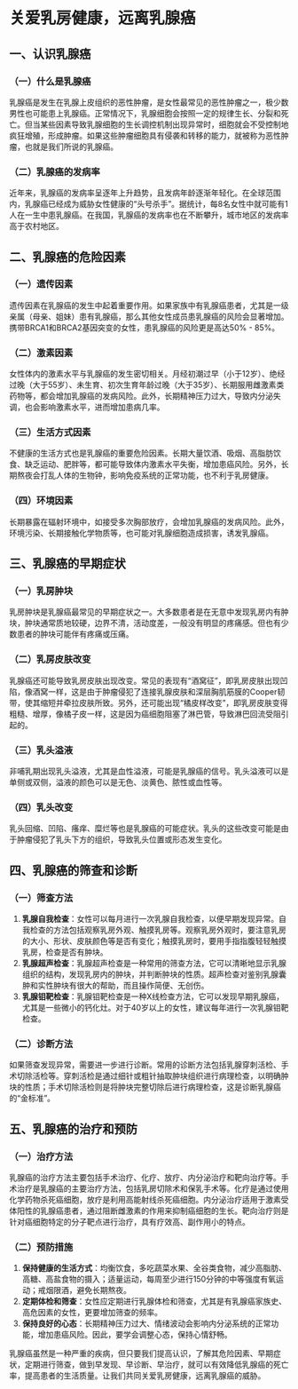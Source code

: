 # 关爱乳房健康，远离乳腺癌

## 一、认识乳腺癌
### （一）什么是乳腺癌
乳腺癌是发生在乳腺上皮组织的恶性肿瘤，是女性最常见的恶性肿瘤之一，极少数男性也可能患上乳腺癌。正常情况下，乳腺细胞会按照一定的规律生长、分裂和死亡。但当某些因素导致乳腺细胞的生长调控机制出现异常时，细胞就会不受控制地疯狂增殖，形成肿瘤。如果这些肿瘤细胞具有侵袭和转移的能力，就被称为恶性肿瘤，也就是我们所说的乳腺癌。

### （二）乳腺癌的发病率
近年来，乳腺癌的发病率呈逐年上升趋势，且发病年龄逐渐年轻化。在全球范围内，乳腺癌已经成为威胁女性健康的“头号杀手”。据统计，每8名女性中就可能有1人在一生中患乳腺癌。在我国，乳腺癌的发病率也在不断攀升，城市地区的发病率高于农村地区。

## 二、乳腺癌的危险因素
### （一）遗传因素
遗传因素在乳腺癌的发生中起着重要作用。如果家族中有乳腺癌患者，尤其是一级亲属（母亲、姐妹）患有乳腺癌，那么其他女性成员患乳腺癌的风险会显著增加。携带BRCA1和BRCA2基因突变的女性，患乳腺癌的风险更是高达50% - 85%。

### （二）激素因素
女性体内的激素水平与乳腺癌的发生密切相关。月经初潮过早（小于12岁）、绝经过晚（大于55岁）、未生育、初次生育年龄过晚（大于35岁）、长期服用雌激素类药物等，都会增加乳腺癌的发病风险。此外，长期精神压力过大，导致内分泌失调，也会影响激素水平，进而增加患病几率。

### （三）生活方式因素
不健康的生活方式也是乳腺癌的重要危险因素。长期大量饮酒、吸烟、高脂肪饮食、缺乏运动、肥胖等，都可能导致体内激素水平失衡，增加患癌风险。另外，长期熬夜会打乱人体的生物钟，影响免疫系统的正常功能，也不利于乳房健康。

### （四）环境因素
长期暴露在辐射环境中，如接受多次胸部放疗，会增加乳腺癌的发病风险。此外，环境污染、长期接触化学物质等，也可能对乳腺细胞造成损害，诱发乳腺癌。

## 三、乳腺癌的早期症状
### （一）乳房肿块
乳房肿块是乳腺癌最常见的早期症状之一。大多数患者是在无意中发现乳房内有肿块，肿块通常质地较硬，边界不清，活动度差，一般没有明显的疼痛感。但也有少数患者的肿块可能伴有疼痛或压痛。

### （二）乳房皮肤改变
乳腺癌还可能导致乳房皮肤出现改变。常见的表现有“酒窝征”，即乳房皮肤出现凹陷，像酒窝一样，这是由于肿瘤侵犯了连接乳腺皮肤和深层胸肌筋膜的Cooper韧带，使其缩短并牵拉皮肤所致。另外，还可能出现“橘皮样改变”，即乳房皮肤变得粗糙、增厚，像橘子皮一样，这是因为癌细胞阻塞了淋巴管，导致淋巴回流受阻引起的。

### （三）乳头溢液
非哺乳期出现乳头溢液，尤其是血性溢液，可能是乳腺癌的信号。乳头溢液可以是单侧或双侧，溢液的颜色可以是无色、淡黄色、脓性或血性等。

### （四）乳头改变
乳头回缩、凹陷、瘙痒、糜烂等也是乳腺癌的可能症状。乳头的这些改变可能是由于肿瘤侵犯了乳头下方的组织，导致乳头位置或形态发生变化。

## 四、乳腺癌的筛查和诊断
### （一）筛查方法
1. **乳腺自我检查**：女性可以每月进行一次乳腺自我检查，以便早期发现异常。自我检查的方法包括观察乳房外观、触摸乳房等。观察乳房外观时，要注意乳房的大小、形状、皮肤颜色等是否有变化；触摸乳房时，要用手指指腹轻轻触摸乳房，检查是否有肿块。
2. **乳腺超声检查**：乳腺超声检查是一种常用的筛查方法，它可以清晰地显示乳腺组织的结构，发现乳房内的肿块，并判断肿块的性质。超声检查对鉴别乳腺囊肿和实性肿块有很大的帮助，而且操作简便、无创伤。
3. **乳腺钼靶检查**：乳腺钼靶检查是一种X线检查方法，它可以发现早期乳腺癌，尤其是一些微小的钙化灶。对于40岁以上的女性，建议每年进行一次乳腺钼靶检查。

### （二）诊断方法
如果筛查发现异常，需要进一步进行诊断。常用的诊断方法包括乳腺穿刺活检、手术切除活检等。穿刺活检是通过细针或粗针抽取肿块组织进行病理检查，以明确肿块的性质；手术切除活检则是将肿块完整切除后进行病理检查，这是诊断乳腺癌的“金标准”。

## 五、乳腺癌的治疗和预防
### （一）治疗方法
乳腺癌的治疗方法主要包括手术治疗、化疗、放疗、内分泌治疗和靶向治疗等。手术治疗是乳腺癌的主要治疗方法，包括乳房切除术和保乳手术等。化疗是通过使用化学药物杀死癌细胞，放疗是利用高能射线杀死癌细胞。内分泌治疗适用于激素受体阳性的乳腺癌患者，通过阻断雌激素的作用来抑制癌细胞的生长。靶向治疗则是针对癌细胞特定的分子靶点进行治疗，具有疗效高、副作用小的特点。

### （二）预防措施
1. **保持健康的生活方式**：均衡饮食，多吃蔬菜水果、全谷类食物，减少高脂肪、高糖、高盐食物的摄入；适量运动，每周至少进行150分钟的中等强度有氧运动；戒烟限酒，避免长期熬夜。
2. **定期体检和筛查**：女性应定期进行乳腺体检和筛查，尤其是有乳腺癌家族史、高危因素的女性，更要增加筛查的频率。
3. **保持良好的心态**：长期精神压力过大、情绪波动会影响内分泌系统的正常功能，增加患癌风险。因此，要学会调整心态，保持心情舒畅。

乳腺癌虽然是一种严重的疾病，但只要我们提高认识，了解其危险因素、早期症状，定期进行筛查，做到早发现、早诊断、早治疗，就可以有效降低乳腺癌的死亡率，提高患者的生活质量。让我们共同关爱乳房健康，远离乳腺癌的威胁。 